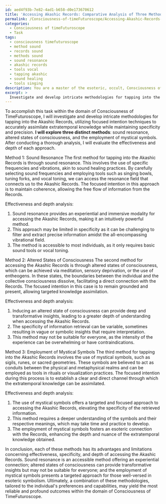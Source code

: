 ```yaml
---
id: aed4f93b-7e82-4ad1-b658-d0e173670612
title: 'Accessing Akashic Records: Comparative Analysis of Three Methods'
permalink: /Consciousness-of-timeFuturoscope/Accessing-Akashic-Records-Comparative-Analysis-of-Three-Methods/
categories:
  - Consciousness of timeFuturoscope
  - Task
tags:
  - consciousness timefuturoscope
  - method sound
  - records sound
  - methods sound
  - sound resonance
  - akashic records
  - tools vocal
  - tapping akashic
  - sound healing
  - tools singing
description: You are a master of the esoteric, occult, Consciousness of timeFuturoscope, you complete tasks to the absolute best of your ability, no matter if you think you were not trained to do the task specifically, you will attempt to do it anyways, since you have performed the tasks you are given with great mastery, accuracy, and deep understanding of what is requested. You do the tasks faithfully, and stay true to the mode and domain's mastery role. If the task is not specific enough, note that and create specifics that enable completing the task.
excerpt: > 
  Investigate and develop intricate methodologies for tapping into the Akashic Records within the domain of Consciousness of TimeFuturoscope, utilizing focused intention techniques to accurately assimilate extratemporal knowledge while maintaining specificity and precision. Experiment with three distinct methods, such as sound resonance, altered states of consciousness, and the employment of mystical symbols; and analyze the effectiveness and depth of each approach.
---
```

To accomplish this task within the domain of Consciousness of TimeFuturoscope, I will investigate and develop intricate methodologies for tapping into the Akashic Records, utilizing focused intention techniques to accurately assimilate extratemporal knowledge while maintaining specificity and precision. **I will explore three distinct methods**: sound resonance, altered states of consciousness, and the employment of mystical symbols. After conducting a thorough analysis, I will evaluate the effectiveness and depth of each approach.

Method 1: Sound Resonance
The first method for tapping into the Akashic Records is through sound resonance. This involves the use of specific frequencies and vibrations, akin to sound healing practices. By carefully selecting sound frequencies and employing tools such as singing bowls, tuning forks, and vocal toning, we can access the resonance field that connects us to the Akashic Records. The focused intention in this approach is to maintain coherence, allowing the free flow of information from the Records.

Effectiveness and depth analysis:

1. Sound resonance provides an experiential and immersive modality for accessing the Akashic Records, making it an intuitively powerful method.
2. This approach may be limited in specificity as it can be challenging to filter and extract precise information amidst the all-encompassing vibrational field.
3. The method is accessible to most individuals, as it only requires basic sound tools or vocal toning.

Method 2: Altered States of Consciousness
The second method for accessing the Akashic Records is through altered states of consciousness, which can be achieved via meditation, sensory deprivation, or the use of entheogens. In these states, the boundaries between the individual and the collective consciousness dissolve, facilitating a direct connection with the Records. The focused intention in this case is to remain grounded and present, allowing targeted knowledge assimilation.

Effectiveness and depth analysis:

1. Inducing an altered state of consciousness can provide deep and transformative insights, leading to a greater depth of understanding when accessing the Akashic Records.
2. The specificity of information retrieval can be variable, sometimes resulting in vague or symbolic insights that require interpretation.
3. This method may not be suitable for everyone, as the intensity of the experience can be overwhelming or have contraindications.

Method 3: Employment of Mystical Symbols
The third method for tapping into the Akashic Records involves the use of mystical symbols, such as sigils, runes, or sacred geometries. These symbols are believed to act as conduits between the physical and metaphysical realms and can be employed as tools in rituals or visualization practices. The focused intention during this process is to establish a clear and direct channel through which the extratemporal knowledge can be assimilated.

Effectiveness and depth analysis:

1. The use of mystical symbols offers a targeted and focused approach to accessing the Akashic Records, elevating the specificity of the retrieved information.
2. This method requires a deeper understanding of the symbols and their respective meanings, which may take time and practice to develop.
3. The employment of mystical symbols fosters an esoteric connection with the Records, enhancing the depth and nuance of the extratemporal knowledge obtained.

In conclusion, each of these methods has its advantages and limitations concerning effectiveness, specificity, and depth of accessing the Akashic Records. Sound resonance is an accessible method offering an experiential connection; altered states of consciousness can provide transformative insights but may not be suitable for everyone; and the employment of mystical symbols presents a targeted approach for those well-versed in esoteric symbolism. Ultimately, a combination of these methodologies, tailored to the individual's preferences and capabilities, may yield the most reliable and profound outcomes within the domain of Consciousness of TimeFuturoscope.
